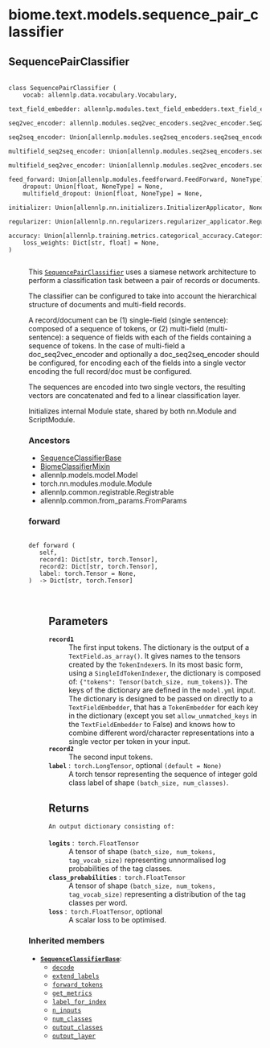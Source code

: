 # biome.text.models.sequence_pair_classifier <Badge text="Module"/>
<dl>
<h2 id="biome.text.models.sequence_pair_classifier.SequencePairClassifier">SequencePairClassifier <Badge text="Class"/></h2>
<dt>
<div class="language-python extra-class">
<pre class="language-python">
    <code>
<span class="token keyword">class</span> <span class="ident">SequencePairClassifier</span> (</span>
    <span>vocab: allennlp.data.vocabulary.Vocabulary</span><span>,</span>
    <span>text_field_embedder: allennlp.modules.text_field_embedders.text_field_embedder.TextFieldEmbedder</span><span>,</span>
    <span>seq2vec_encoder: allennlp.modules.seq2vec_encoders.seq2vec_encoder.Seq2VecEncoder</span><span>,</span>
    <span>seq2seq_encoder: Union[allennlp.modules.seq2seq_encoders.seq2seq_encoder.Seq2SeqEncoder, NoneType] = None</span><span>,</span>
    <span>multifield_seq2seq_encoder: Union[allennlp.modules.seq2seq_encoders.seq2seq_encoder.Seq2SeqEncoder, NoneType] = None</span><span>,</span>
    <span>multifield_seq2vec_encoder: Union[allennlp.modules.seq2vec_encoders.seq2vec_encoder.Seq2VecEncoder, NoneType] = None</span><span>,</span>
    <span>feed_forward: Union[allennlp.modules.feedforward.FeedForward, NoneType] = None</span><span>,</span>
    <span>dropout: Union[float, NoneType] = None</span><span>,</span>
    <span>multifield_dropout: Union[float, NoneType] = None</span><span>,</span>
    <span>initializer: Union[allennlp.nn.initializers.InitializerApplicator, NoneType] = None</span><span>,</span>
    <span>regularizer: Union[allennlp.nn.regularizers.regularizer_applicator.RegularizerApplicator, NoneType] = None</span><span>,</span>
    <span>accuracy: Union[allennlp.training.metrics.categorical_accuracy.CategoricalAccuracy, NoneType] = None</span><span>,</span>
    <span>loss_weights: Dict[str, float] = None</span><span>,</span>
<span>)</span>
    </code></pre></div>
</dt>
<dd>
<div class="desc"><p>This <code><a title="biome.text.models.sequence_pair_classifier.SequencePairClassifier" href="#biome.text.models.sequence_pair_classifier.SequencePairClassifier">SequencePairClassifier</a></code> uses a siamese network architecture to perform a classification task between a pair
of records or documents.</p>
<p>The classifier can be configured to take into account the hierarchical structure of documents
and multi-field records.</p>
<p>A record/document can be (1) single-field (single sentence): composed of a sequence of
tokens, or (2) multi-field (multi-sentence): a sequence of fields with each of the fields containing a sequence of
tokens. In the case of multi-field a doc_seq2vec_encoder and optionally a doc_seq2seq_encoder should be configured,
for encoding each of the fields into a single vector encoding the full record/doc must be configured.</p>
<p>The sequences are encoded into two single vectors, the resulting vectors are concatenated and fed to a
linear classification layer.</p>
<p>Initializes internal Module state, shared by both nn.Module and ScriptModule.</p></div>
<h3>Ancestors</h3>
<ul class="hlist">
<li><a title="biome.text.models.sequence_classifier_base.SequenceClassifierBase" href="sequence_classifier_base.html#biome.text.models.sequence_classifier_base.SequenceClassifierBase">SequenceClassifierBase</a></li>
<li><a title="biome.text.models.mixins.BiomeClassifierMixin" href="mixins.html#biome.text.models.mixins.BiomeClassifierMixin">BiomeClassifierMixin</a></li>
<li>allennlp.models.model.Model</li>
<li>torch.nn.modules.module.Module</li>
<li>allennlp.common.registrable.Registrable</li>
<li>allennlp.common.from_params.FromParams</li>
</ul>
<dl>
<h3 id="biome.text.models.sequence_pair_classifier.SequencePairClassifier.forward">forward <Badge text="Method"/></h3>
<dt>
<div class="language-python extra-class">
<pre class="language-python">
<code>
<span class="token keyword">def</span> <span class="ident">forward</span> (</span>
   self,
   record1: Dict[str, torch.Tensor],
   record2: Dict[str, torch.Tensor],
   label: torch.Tensor = None,
)  -> Dict[str, torch.Tensor]
</code>
        </pre>
</div>
</dt>
<dd>
<div class="desc"><h2 id="parameters">Parameters</h2>
<dl>
<dt><strong><code>record1</code></strong></dt>
<dd>The first input tokens.
The dictionary is the output of a <code>TextField.as_array()</code>. It gives names to the tensors created by
the <code>TokenIndexer</code>s.
In its most basic form, using a <code>SingleIdTokenIndexer</code>, the dictionary is composed of:
<code>{"tokens": Tensor(batch_size, num_tokens)}</code>.
The keys of the dictionary are defined in the <code>model.yml</code> input.
The dictionary is designed to be passed on directly to a <code>TextFieldEmbedder</code>, that has a
<code>TokenEmbedder</code> for each key in the dictionary (except you set <code>allow_unmatched_keys</code> in the
<code>TextFieldEmbedder</code> to False) and knows how to combine different word/character representations into a
single vector per token in your input.</dd>
<dt><strong><code>record2</code></strong></dt>
<dd>The second input tokens.</dd>
<dt><strong><code>label</code></strong> :&ensp;<code>torch.LongTensor</code>, optional <code>(default = None)</code></dt>
<dd>A torch tensor representing the sequence of integer gold class label of shape
<code>(batch_size, num_classes)</code>.</dd>
</dl>
<h2 id="returns">Returns</h2>
<dl>
<dt><code>An output dictionary consisting of:</code></dt>
<dd>&nbsp;</dd>
<dt><strong><code>logits</code></strong> :&ensp;<code>torch.FloatTensor</code></dt>
<dd>A tensor of shape <code>(batch_size, num_tokens, tag_vocab_size)</code> representing
unnormalised log probabilities of the tag classes.</dd>
<dt><strong><code>class_probabilities</code></strong> :&ensp;<code>torch.FloatTensor</code></dt>
<dd>A tensor of shape <code>(batch_size, num_tokens, tag_vocab_size)</code> representing
a distribution of the tag classes per word.</dd>
<dt><strong><code>loss</code></strong> :&ensp;<code>torch.FloatTensor</code>, optional</dt>
<dd>A scalar loss to be optimised.</dd>
</dl></div>
</dd>
</dl>
<h3>Inherited members</h3>
<ul class="hlist">
<li><code><b><a title="biome.text.models.sequence_classifier_base.SequenceClassifierBase" href="sequence_classifier_base.html#biome.text.models.sequence_classifier_base.SequenceClassifierBase">SequenceClassifierBase</a></b></code>:
<ul class="hlist">
<li><code><a title="biome.text.models.sequence_classifier_base.SequenceClassifierBase.decode" href="mixins.html#biome.text.models.mixins.BiomeClassifierMixin.decode">decode</a></code></li>
<li><code><a title="biome.text.models.sequence_classifier_base.SequenceClassifierBase.extend_labels" href="sequence_classifier_base.html#biome.text.models.sequence_classifier_base.SequenceClassifierBase.extend_labels">extend_labels</a></code></li>
<li><code><a title="biome.text.models.sequence_classifier_base.SequenceClassifierBase.forward_tokens" href="sequence_classifier_base.html#biome.text.models.sequence_classifier_base.SequenceClassifierBase.forward_tokens">forward_tokens</a></code></li>
<li><code><a title="biome.text.models.sequence_classifier_base.SequenceClassifierBase.get_metrics" href="mixins.html#biome.text.models.mixins.BiomeClassifierMixin.get_metrics">get_metrics</a></code></li>
<li><code><a title="biome.text.models.sequence_classifier_base.SequenceClassifierBase.label_for_index" href="sequence_classifier_base.html#biome.text.models.sequence_classifier_base.SequenceClassifierBase.label_for_index">label_for_index</a></code></li>
<li><code><a title="biome.text.models.sequence_classifier_base.SequenceClassifierBase.n_inputs" href="sequence_classifier_base.html#biome.text.models.sequence_classifier_base.SequenceClassifierBase.n_inputs">n_inputs</a></code></li>
<li><code><a title="biome.text.models.sequence_classifier_base.SequenceClassifierBase.num_classes" href="sequence_classifier_base.html#biome.text.models.sequence_classifier_base.SequenceClassifierBase.num_classes">num_classes</a></code></li>
<li><code><a title="biome.text.models.sequence_classifier_base.SequenceClassifierBase.output_classes" href="sequence_classifier_base.html#biome.text.models.sequence_classifier_base.SequenceClassifierBase.output_classes">output_classes</a></code></li>
<li><code><a title="biome.text.models.sequence_classifier_base.SequenceClassifierBase.output_layer" href="sequence_classifier_base.html#biome.text.models.sequence_classifier_base.SequenceClassifierBase.output_layer">output_layer</a></code></li>
</ul>
</li>
</ul>
</dd>
</dl>